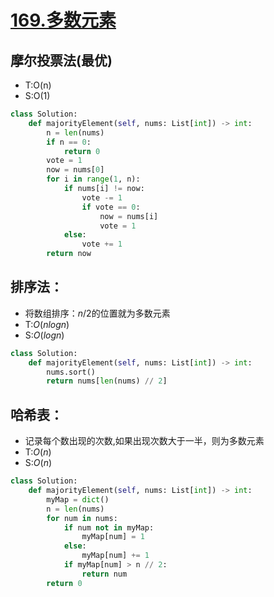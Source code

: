 # [169.多数元素](https://leetcode-cn.com/problems/majority-element/)

## 摩尔投票法(最优)
+ T:O(n)
+ S:O(1)

``` python
class Solution:
    def majorityElement(self, nums: List[int]) -> int:
        n = len(nums)
        if n == 0:
            return 0
        vote = 1
        now = nums[0]
        for i in range(1, n):
            if nums[i] != now:
                vote -= 1
                if vote == 0:
                    now = nums[i]
                    vote = 1
            else:
                vote += 1
        return now
```
## 排序法：
+ 将数组排序：$n/2$的位置就为多数元素
+ T:$O(nlogn)$
+ S:$O(logn)$

``` python
class Solution:
    def majorityElement(self, nums: List[int]) -> int:
        nums.sort()
        return nums[len(nums) // 2]
```
## 哈希表：
+ 记录每个数出现的次数,如果出现次数大于一半，则为多数元素
+ T:$O(n)$
+ S:$O(n)$
``` python
class Solution:
    def majorityElement(self, nums: List[int]) -> int:
        myMap = dict()
        n = len(nums)
        for num in nums:
            if num not in myMap:
                myMap[num] = 1
            else:
                myMap[num] += 1
            if myMap[num] > n // 2:
                return num 
        return 0
```